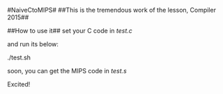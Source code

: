 #NaiveCtoMIPS#
##This is the tremendous work of the lesson, Compiler 2015##

##How to use it##
set your C code in *test.c*

and run its below:

  ./test.sh

soon, you can get the MIPS code in *test.s*

Excited!
